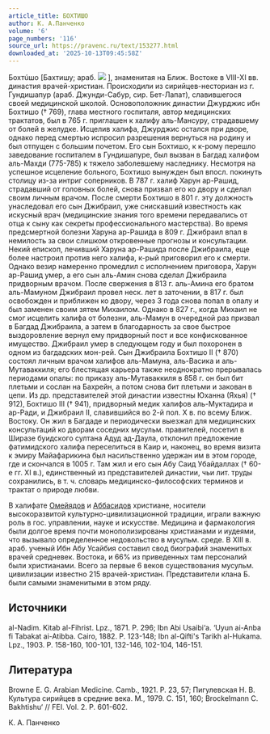 ```yaml
---
article_title: БОХТИШО
author: К. А.Панченко
volume: '6'
page_numbers: '116'
source_url: https://pravenc.ru/text/153277.html
downloaded_at: '2025-10-13T09:45:58Z'
---
```


Бохтúшо [Бахтишу; араб. ![](https://pravenc.ru/char/26272/xaaxccrxceNbI/image.png) ], знаменитая на Ближ. Востоке в VIII-XI вв. династия врачей-христиан. Происходили из сирийцев-несториан из г. Гундишапур (араб. Джунди-Сабур, сир. Бет-Лапат), славившегося своей медицинской школой. Основоположник династии Джурджис ибн Бохтишо († 769), глава местного госпиталя, автор медицинских трактатов, был в 765 г. приглашен к халифу аль-Мансуру, страдавшему от болей в желудке. Исцелив халифа, Джурджис остался при дворе, однако перед смертью испросил разрешения вернуться на родину и был отпущен с большим почетом. Его сын Бохтишо, к к-рому перешло заведование госпиталем в Гундишапуре, был вызван в Багдад халифом аль-Махди (775-785) к тяжело заболевшему наследнику. Несмотря на успешное исцеление больного, Бохтишо вынужден был впосл. покинуть столицу из-за интриг соперников. В 787 г. халиф Харун ар-Рашид, страдавший от головных болей, снова призвал его ко двору и сделал своим личным врачом. После смерти Бохтишо в 801 г. эту должность унаследовал его сын Джибраил, уже снискавший известность как искусный врач (медицинские знания того времени передавались от отца к сыну как секреты профессионального мастерства). Во время предсмертной болезни Харуна ар-Рашида в 809 г. Джибраил впал в немилость за свои слишком откровенные прогнозы и консультации. Некий епископ, лечивший Харуна ар-Рашида после Джибраила, еще более настроил против него халифа, к-рый приговорил его к смерти. Однако везир намеренно промедлил с исполнением приговора, Харун ар-Рашид умер, а его сын аль-Амин снова сделал Джибраила придворным врачом. После свержения в 813 г. аль-Амина его братом аль-Мамуном Джибраил провел неск. лет в заточении, в 817 г. был освобожден и приближен ко двору, через 3 года снова попал в опалу и был заменен своим зятем Михаилом. Однако в 827 г., когда Михаил не смог исцелить халифа от болезни, аль-Мамун в очередной раз призвал в Багдад Джибраила, а затем в благодарность за свое быстрое выздоровление вернул ему придворный пост и все конфискованное имущество. Джибраил умер в следующем году и был похоронен в одном из багдадских мон-рей. Сын Джибраила Бохтишо II († 870) состоял личным врачом халифов аль-Мамуна, аль-Васика и аль-Мутаваккиля; его блестящая карьера также неоднократно прерывалась периодами опалы: по приказу аль-Мутаваккиля в 858 г. он был бит плетьми и сослан на Бахрейн, а потом снова бит плетьми и закован в цепи. Из др. представителей этой династии известны Юханна (Яхья) († 912), Бохтишо III († 941), придворный медик халифов аль-Муктадира и ар-Ради, и Джибраил II, славившийся во 2-й пол. X в. по всему Ближ. Востоку. Он жил в Багдаде и периодически выезжал для медицинских консультаций ко дворам соседних мусульм. правителей, посетил в Ширазе буидского султана Адуд ад-Даула, отклонил предложение фатимидского халифа переселиться в Каир и, наконец, во время визита к эмиру Майафарикина был насильственно удержан им в этом городе, где и скончался в 1005 г. Там жил и его сын Абу Саид Убайдаллах († 60-е гг. XI в.), единственный из представителей династии, чьи лит. труды сохранились, в т. ч. словарь медицинско-философских терминов и трактат о природе любви.

В халифате [Омейядов](https://pravenc.ru/text/Омейяды.html) и [Аббасидов](https://pravenc.ru/text/Аббасиды.html) христиане, носители высокоразвитой культурно-цивилизационной традиции, играли важную роль в гос. управлении, науке и искусстве. Медицина и фармакология были долгое время почти монополизированы христианами и иудеями, что вызывало определенное недовольство в мусульм. среде. В XIII в. араб. ученый Ибн Абу Усайбия составил свод биографий знаменитых врачей средневек. Востока, и 66% из приведенных там персоналий были христианами. Всего за первые 6 веков существования мусульм. цивилизации известно 215 врачей-христиан. Представители клана Б. были самыми знаменитыми в этом ряду.

## Источники

аl-Nаdim. Kitаb аl-Fihrist. Lpz., 1871. P. 296; Ibn Abi Usaibi‘a. ‘Uyun ai-Anba fi Tabakat ai-Atibba. Cairo, 1882. P. 123-148; Ibn al-Qifti's Tarikh al-Hukama. Lpz., 1903. P. 158-160, 100-101, 132-146, 102-104, 146-151.

## Литература

Browne E. G. Arabian Medicine. Camb., 1921. P. 23, 57; Пигулевская Н. В. Культура сирийцев в средние века. М., 1979. C. 151, 160; Brockelmann C. Bakhtishu‘ // FEI. Vol. 2. P. 601-602.

К. А.  Панченко
